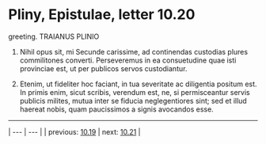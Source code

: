 # Pliny, Epistulae, letter 10.20

greeting. TRAIANUS PLINIO



1. Nihil opus sit, mi Secunde carissime, ad continendas custodias plures commilitones converti. Perseveremus in ea consuetudine quae isti provinciae est, ut per publicos servos custodiantur.



2. Etenim, ut fideliter hoc faciant, in tua severitate ac diligentia positum est. In primis enim, sicut scribis, verendum est, ne, si permisceantur servis publicis milites, mutua inter se fiducia neglegentiores sint; sed et illud haereat nobis, quam paucissimos a signis avocandos esse.



---

| --- | --- |
| previous: [10.19](../10.19/) | next: [10.21](../10.21/) |